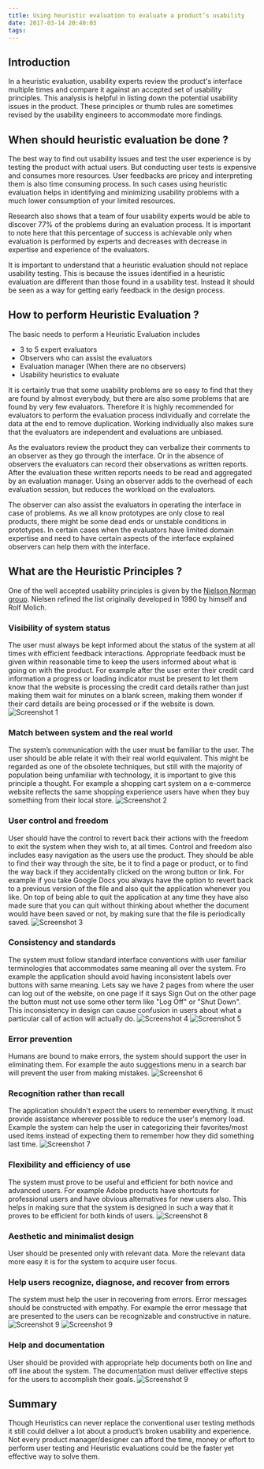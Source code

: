 ```yaml
---
title: Using heuristic evaluation to evaluate a product’s usability
date: 2017-03-14 20:40:03
tags:
---
```


## Introduction
In a heuristic evaluation, usability experts review the product's interface multiple times and compare it against an accepted set of usability principles. This analysis is helpful in listing down the potential usability issues in the product. These principles or thumb rules are sometimes revised by the usability engineers to accommodate more findings.

## When should heuristic evaluation be done ?
The best way to find out usability issues and test the user experience is by testing the product with actual users. But conducting user tests is expensive and consumes more resources. User feedbacks are pricey and interpreting them is also time consuming process. In such cases using heuristic evaluation helps in identifying and minimizing usability problems with a much lower consumption of your limited resources.

Research also shows that a team of four usability experts would be able to discover 77% of the problems during an evaluation process. It is important to note here that this percentage of success is achievable only when evaluation is performed by experts and decreases with decrease in expertise and experience of the evaluators.

It is important to understand that a heuristic evaluation should not replace usability testing. This is because the issues identified in a heuristic evaluation are different than those found in a usability test. Instead it should be seen as a way for getting early feedback in the design process.

## How to perform Heuristic Evaluation ?
The basic needs to perform a Heuristic Evaluation includes
- 3 to 5 expert evaluators
- Observers who can assist the evaluators
- Evaluation manager (When there are no observers)
- Usability heuristics to evaluate

It is certainly true that some usability problems are so easy to find that they are found by almost everybody, but there are also some problems that are found by very few evaluators. Therefore it is highly recommended for evaluators to perform the evaluation process individually and correlate the data at the end to remove duplication. Working individually also makes sure that the evaluators are independent and evaluations are unbiased.

As the evaluators review the product they can verbalize their comments to an observer as they go through the interface. Or in the absence of observers the evaluators can record their observations as written reports. After the evaluation these written reports needs to be read and aggregated by an evaluation manager. Using an observer adds to the overhead of each evaluation session, but reduces the workload on the evaluators.

The observer can also assist the evaluators in operating the interface in case of problems. As we all know prototypes are only close to real products, there might be some dead ends or unstable conditions in prototypes. In certain cases when the evaluators have limited domain expertise and need to have certain aspects of the interface explained observers can help them with the interface.

## What are the Heuristic Principles ?
One of the well accepted usability principles is given by the [Nielson Norman group](https://www.nngroup.com/articles/ten-usability-heuristics/). Nielsen refined the list originally developed in 1990 by himself and Rolf Molich.

### Visibility of system status
The user must always be kept informed about the status of the system at all times with efficient feedback interactions. Appropriate feedback must be given within reasonable time to keep the users informed about what is going on with the product. For example after the user enter their credit card information a progress or loading indicator must be present to let them know that the website is processing the credit card details rather than just making them wait for minutes on a blank screen, making them wonder if their card details are being processed or if the website is down.
![Screenshot 1](/img/heuristic-evaluation/feedback.png)

### Match between system and the real world
The system’s communication with the user must be familiar to the user. The user should be able relate it with their real world equivalent. This might be regarded as one of the obsolete techniques, but still with the majority of population being unfamiliar with technology, it is important to give this principle a thought. For example a shopping cart system on a e-commerce website reflects the same shopping experience users have when they buy something from their local store.
![Screenshot 2](/img/heuristic-evaluation/real-life.png)

### User control and freedom
User should have the control to revert back their actions with the freedom to exit the system when they wish to, at all times. Control and freedom also includes easy navigation as the users use the product. They should be able to find their way through the site, be it to find a page or product, or to find the way back if they accidentally clicked on the wrong button or link. For example if you take Google Docs you always have the option to revert back to a previous version of the file and also quit the application whenever you like. On top of being able to quit the application at any time they have also made sure that you can quit without thinking about whether the document would have been saved or not, by making sure that the file is periodically saved.
![Screenshot 3](/img/heuristic-evaluation/revert.png)

### Consistency and standards
The system must follow standard interface conventions with user familiar terminologies that accommodates same meaning all over the system.
Fro example the application should avoid having inconsistent labels over buttons with same meaning. Lets say we have 2 pages from where the user can log out of the website, on one page if it says Sign Out on the other page the button must not use some other term like "Log Off" or "Shut Down". This inconsistency in design can cause confusion in users about what a particular call of action will actually do.
![Screenshot 4](/img/heuristic-evaluation/products.png)
![Screenshot 5](/img/heuristic-evaluation/cart.png)

### Error prevention
Humans are bound to make errors, the system should support the user in eliminating them. For example the auto suggestions menu in a search bar will prevent the user from making mistakes.
![Screenshot 6](/img/heuristic-evaluation/error-prevention.png)

### Recognition rather than recall
The application shouldn't expect the users to remember everything. It must provide assistance wherever possible to reduce the user's memory load. Example the system can help the user in categorizing their favorites/most used items instead of expecting them to remember how they did something last time.
![Screenshot 7](/img/heuristic-evaluation/recognition.png)

### Flexibility and efficiency of use
The system must prove to be useful and efficient for both novice and advanced users. For example Adobe products have shortcuts for professional users and have obvious alternatives for new users also. This helps in making sure that the system is designed in such a way that it proves to be efficient for both kinds of users.
![Screenshot 8](/img/heuristic-evaluation/novice.png)

### Aesthetic and minimalist design
User should be presented only with relevant data. More the relevant data more easy it is for the system to acquire user focus.

### Help users recognize, diagnose, and recover from errors
The system must help the user in recovering from errors. Error messages should be constructed with empathy. For example the error message that are presented to the users can be recognizable and constructive in nature.
![Screenshot 9](/img/heuristic-evaluation/bad-error.png)
![Screenshot 9](/img/heuristic-evaluation/friendly-error.png)

### Help and documentation
User should be provided with appropriate help documents both on line and off line about the system. The documentation must deliver effective steps for the users to accomplish their goals.
![Screenshot 9](/img/heuristic-evaluation/documentation.png)

## Summary
Though Heuristics can never replace the conventional user testing methods it still could deliver a lot about a product’s broken usability and experience. Not every product manager/designer can afford the time, money or effort to perform user testing and Heuristic evaluations could be the faster yet effective way to solve them.